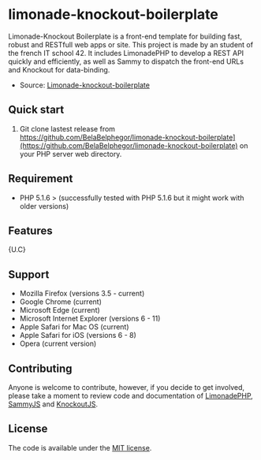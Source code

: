 # limonade-knockout-boilerplate

Limonade-Knockout Boilerplate is a front-end template for building fast, robust and RESTfull web apps or site. This project is made by an student of the french IT school 42. 
It includes LimonadePHP to develop a REST API quickly and efficiently, as well as Sammy to dispatch the front-end URLs and Knockout for data-binding.

* Source: [Limonade-knockout-boilerplate](https://github.com/BelaBelphegor/limonade-knockout-boilerplate)

## Quick start
1. Git clone lastest release from https://github.com/BelaBelphegor/limonade-knockout-boilerplate](https://github.com/BelaBelphegor/limonade-knockout-boilerplate) on your PHP server web directory.

## Requirement
* PHP 5.1.6 > (successfully tested with PHP 5.1.6 but it might work with older versions)

## Features
{U.C}

## Support
* Mozilla Firefox (versions 3.5 - current)
* Google Chrome (current)
* Microsoft Edge (current)
* Microsoft Internet Explorer (versions 6 - 11)
* Apple Safari for Mac OS (current)
* Apple Safari for iOS (versions 6 - 8)
* Opera (current version)

## Contributing
Anyone is welcome to contribute, however, if you decide to get involved, please take a moment to review code and documentation of [LimonadePHP](https://github.com/sofadesign/limonade), [SammyJS](http://sammyjs.org/) and [KnockoutJS](http://knockoutjs.com/).

## License
The code is available under the [MIT license](LICENSE.txt).
